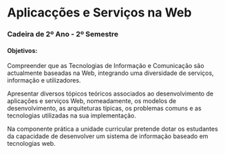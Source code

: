 # Aplicacções e Serviços na Web

### Cadeira de 2º Ano - 2º Semestre

#### Objetivos:
Compreender que as Tecnologias de Informação e Comunicação são actualmente baseadas na Web, integrando uma diversidade de serviços, informação e utilizadores.

Apresentar diversos tópicos teóricos associados ao desenvolvimento de aplicações e serviços Web, nomeadamente, os modelos de desenvolvimento, as arquiteturas típicas, os problemas comuns e as tecnologias utilizadas na sua implementação. 

Na componente prática a unidade curricular pretende dotar os estudantes da capacidade de desenvolver um sistema de informação baseado em tecnologias web.
